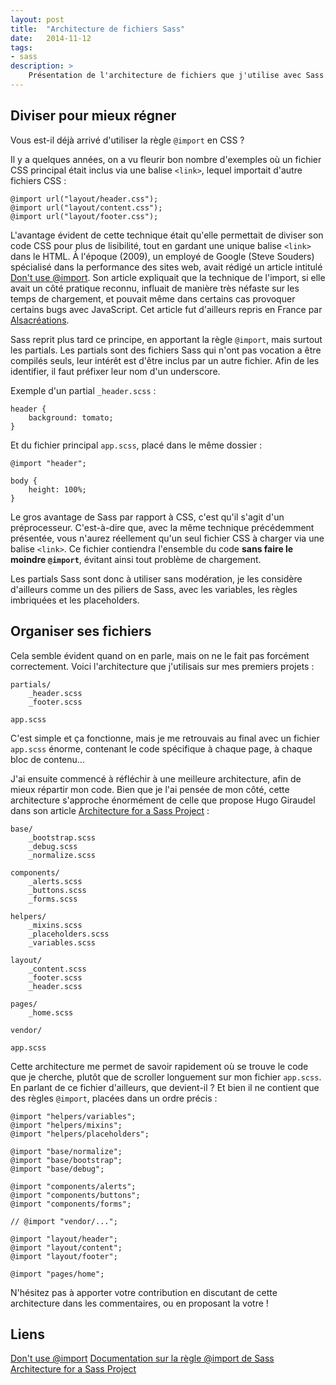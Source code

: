 ```yaml
---
layout: post
title:  "Architecture de fichiers Sass"
date:   2014-11-12
tags:
- sass
description: >
    Présentation de l'architecture de fichiers que j'utilise avec Sass.
---
```


## Diviser pour mieux régner

Vous est-il déjà arrivé d'utiliser la règle `@import` en CSS ?

Il y a quelques années, on a vu fleurir bon nombre d'exemples où un fichier CSS principal était inclus via une balise `<link>`, lequel importait d'autre fichiers CSS :

    @import url("layout/header.css");
    @import url("layout/content.css");
    @import url("layout/footer.css");

L'avantage évident de cette technique était qu'elle permettait de diviser son code CSS pour plus de lisibilité, tout en gardant une unique balise `<link>` dans le HTML. À l'époque (2009), un employé de Google (Steve Souders) spécialisé dans la performance des sites web, avait rédigé un article intitulé [Don't use @import](http://www.stevesouders.com/blog/2009/04/09/dont-use-import/). Son article expliquait que la technique de l'import, si elle avait un côté pratique reconnu, influait de manière très néfaste sur les temps de chargement, et pouvait même dans certains cas provoquer certains bugs avec JavaScript. Cet article fut d'ailleurs repris en France par [Alsacréations](https://www.alsacreations.com/actu/lire/695-utilisation-style-css-import-link.html).

Sass reprit plus tard ce principe, en apportant la règle `@import`, mais surtout les partials. Les partials sont des fichiers Sass qui n'ont pas vocation a être compilés seuls, leur intérêt est d'être inclus par un autre fichier. Afin de les identifier, il faut préfixer leur nom d'un underscore.

Exemple d'un partial `_header.scss` :

    header {
        background: tomato;
    }

Et du fichier principal `app.scss`, placé dans le même dossier :

    @import "header";

    body {
        height: 100%;
    }

Le gros avantage de Sass par rapport à CSS, c'est qu'il s'agit d'un préprocesseur. C'est-à-dire que, avec la même technique précédemment présentée, vous n'aurez réellement qu'un seul fichier CSS à charger via une balise `<link>`. Ce fichier contiendra l'ensemble du code **sans faire le moindre `@import`**, évitant ainsi tout problème de chargement.

Les partials Sass sont donc à utiliser sans modération, je les considère d'ailleurs comme un des piliers de Sass, avec les variables, les règles imbriquées et les placeholders.

## Organiser ses fichiers

Cela semble évident quand on en parle, mais on ne le fait pas forcément correctement. Voici l'architecture que j'utilisais sur mes premiers projets :

    partials/
        _header.scss
        _footer.scss

    app.scss

C'est simple et ça fonctionne, mais je me retrouvais au final avec un fichier `app.scss` énorme, contenant le code spécifique à chaque page, à chaque bloc de contenu...

J'ai ensuite commencé à réfléchir à une meilleure architecture, afin de mieux répartir mon code. Bien que je l'ai pensée de mon côté, cette architecture s'approche énormément de celle que propose Hugo Giraudel dans son article [Architecture for a Sass Project](https://www.sitepoint.com/architecture-sass-project/) :

    base/
        _bootstrap.scss
        _debug.scss
        _normalize.scss

    components/
        _alerts.scss
        _buttons.scss
        _forms.scss

    helpers/
        _mixins.scss
        _placeholders.scss
        _variables.scss

    layout/
        _content.scss
        _footer.scss
        _header.scss

    pages/
        _home.scss

    vendor/

    app.scss

Cette architecture me permet de savoir rapidement où se trouve le code que je cherche, plutôt que de scroller longuement sur mon fichier `app.scss`. En parlant de ce fichier d'ailleurs, que devient-il ? Et bien il ne contient que des règles `@import`, placées dans un ordre précis :

    @import "helpers/variables";
    @import "helpers/mixins";
    @import "helpers/placeholders";

    @import "base/normalize";
    @import "base/bootstrap";
    @import "base/debug";

    @import "components/alerts";
    @import "components/buttons";
    @import "components/forms";

    // @import "vendor/...";

    @import "layout/header";
    @import "layout/content";
    @import "layout/footer";

    @import "pages/home";

N'hésitez pas à apporter votre contribution en discutant de cette architecture dans les commentaires, ou en proposant la votre !

## Liens

[Don't use @import](http://www.stevesouders.com/blog/2009/04/09/dont-use-import/)
[Documentation sur la règle @import de Sass](https://sass-lang.com/documentation/file.SASS_REFERENCE.html#import)
[Architecture for a Sass Project](https://www.sitepoint.com/architecture-sass-project/)